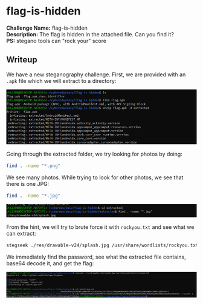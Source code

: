 # flag-is-hidden

**Challenge Name:** flag-is-hidden  
**Description:** The flag is hidden in the attached file. Can you find it?  
**PS:** stegano tools can "rock your" score

## Writeup

We have a new steganography challenge. First, we are provided with an `.apk` file which we will extract to a directory:

![Extracting the APK file](image.png)

Going through the extracted folder, we try looking for photos by doing:
```bash
find . -name "*.png"
```

We see many photos. While trying to look for other photos, we see that there is one JPG:
```bash
find . -name "*.jpg"
```

![Finding the JPG file](image-1.png)

From the hint, we will try to brute force it with `rockyou.txt` and see what we can extract:
```bash
stegseek ./res/drawable-v24/splash.jpg /usr/share/wordlists/rockyou.txt
```

We immediately find the password, see what the extracted file contains, base64 decode it, and get the flag:

![Password found and flag extracted](image-2.png)
